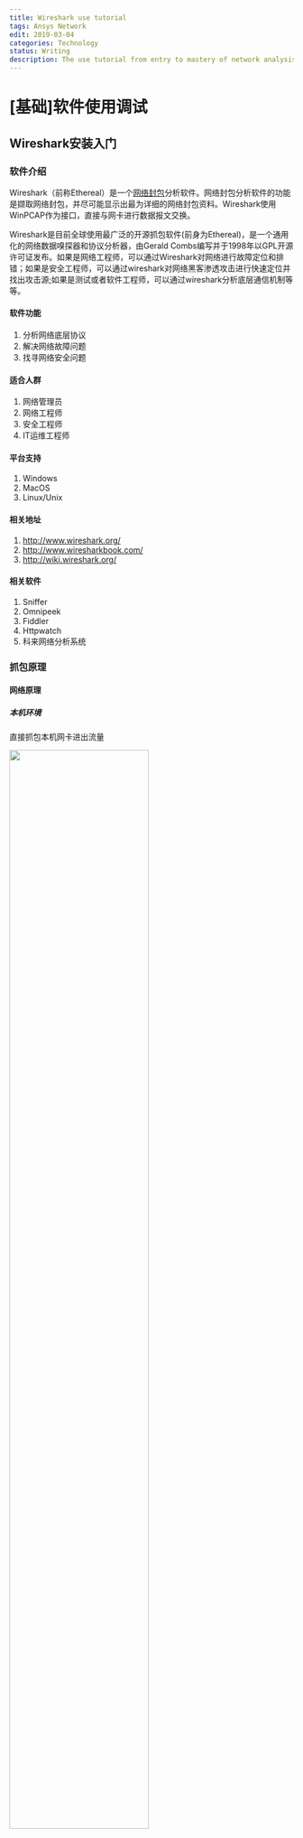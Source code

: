 ```yaml
---
title: Wireshark use tutorial
tags: Ansys Network
edit: 2019-03-04
categories: Technology
status: Writing
description: The use tutorial from entry to mastery of network analysis tool Wireshark
---
```


# [基础]软件使用调试

## Wireshark安装入门

### 软件介绍

Wireshark（前称Ethereal）是一个[网络封包](https://baike.baidu.com/item/%E7%BD%91%E7%BB%9C%E5%B0%81%E5%8C%85)分析软件。网络封包分析软件的功能是撷取网络封包，并尽可能显示出最为详细的网络封包资料。Wireshark使用WinPCAP作为接口，直接与网卡进行数据报文交换。

Wireshark是目前全球使用最广泛的开源抓包软件(前身为Ethereal)，是一个通用化的网络数据嗅探器和协议分析器，由Gerald Combs编写并于1998年以GPL开源许可证发布。如果是网络工程师，可以通过Wireshark对网络进行故障定位和排错；如果是安全工程师，可以通过wireshark对网络黑客渗透攻击进行快速定位并找出攻击源;如果是测试或者软件工程师，可以通过wireshark分析底层通信机制等等。

#### 软件功能

1. 分析网络底层协议
2. 解决网络故障问题
3. 找寻网络安全问题

#### 适合人群

1. 网络管理员
2. 网络工程师
3. 安全工程师
4. IT运维工程师

#### 平台支持

1. Windows
2. MacOS
3. Linux/Unix

#### 相关地址

1. http://www.wireshark.org/
2. http://www.wiresharkbook.com/
3. http://wiki.wireshark.org/

#### 相关软件

1. Sniffer
2. Omnipeek
3. Fiddler
4. Httpwatch
5. 科来网络分析系统

### 抓包原理

#### 网络原理

##### 本机环境

直接抓包本机网卡进出流量

<img src="https://raw.githubusercontent.com/Cr7-joker/Cr7-joker.github.io/master/_posts/2019-03-04-Wireshark%20use%20tutorial/assert/01.png" width="70%">

##### 集线器环境

流量防洪，同一冲突域

<img src="https://raw.githubusercontent.com/Cr7-joker/Cr7-joker.github.io/master/_posts/2019-03-04-Wireshark%20use%20tutorial/assert/02.png" width="70%">

##### 交换机环境

1. 端口镜像

   <img src="https://raw.githubusercontent.com/Cr7-joker/Cr7-joker.github.io/master/_posts/2019-03-04-Wireshark%20use%20tutorial/assert/03.png" width="70%">

2. ARP欺骗

   <img src="https://raw.githubusercontent.com/Cr7-joker/Cr7-joker.github.io/master/_posts/2019-03-04-Wireshark%20use%20tutorial/assert/04.png" width="70%">

3. MAC泛洪

   <img src="https://raw.githubusercontent.com/Cr7-joker/Cr7-joker.github.io/master/_posts/2019-03-04-Wireshark%20use%20tutorial/assert/05.png" width="70%">

#### 底层原理

<img src="https://raw.githubusercontent.com/Cr7-joker/Cr7-joker.github.io/master/_posts/2019-03-04-Wireshark%20use%20tutorial/assert/06.png" width="70%">

##### Win-/libpcap

Wireshark抓包时依赖的库文件

##### Capture

捕包引擎，利用libpcap/Winpcap从底层抓取网络数据包，libpcap/Winpcap提供了通用的抓包接口，能从不同类型的网络接口（包括以太网，令牌环网，ATM网等）获取数据包

##### Wiretap

格式支持，从抓包文件中读取数据包，支持多种文件格式

##### Core

核心引擎，通过函数调用将其他模块连接在一起，起到联动调度的作用

##### GTK1/2

图像处理工具，处理用户的输入输出显示

### 初始安装

从官网下载，默认选项即可

### 快速抓包

1. 初始界面

   <img src="https://raw.githubusercontent.com/Cr7-joker/Cr7-joker.github.io/master/_posts/2019-03-04-Wireshark%20use%20tutorial/assert/07.png" width="70%">

2. 选择网卡

   双击选中的网卡

   <img src="https://raw.githubusercontent.com/Cr7-joker/Cr7-joker.github.io/master/_posts/2019-03-04-Wireshark%20use%20tutorial/assert/08.png" width="70%">

3. 停止抓包

   <img src="https://raw.githubusercontent.com/Cr7-joker/Cr7-joker.github.io/master/_posts/2019-03-04-Wireshark%20use%20tutorial/assert/09.png" width="70%">

4. 保存数据包

   <img src="https://raw.githubusercontent.com/Cr7-joker/Cr7-joker.github.io/master/_posts/2019-03-04-Wireshark%20use%20tutorial/assert/10.png" width="70%">

### 界面介绍

<img src="https://raw.githubusercontent.com/Cr7-joker/Cr7-joker.github.io/master/_posts/2019-03-04-Wireshark%20use%20tutorial/assert/11.png" width="70%">

1. 标题栏
2. 菜单栏
3. 工具栏
4. 数据包过滤栏
5. 数据包列表区
6. 数据包详细区
7. 数据包字节区
8. 数据包统计区

## Wireshark进阶调试

### 显示界面设置

#### 显示大小

在`菜单栏`可调整字体显示大小

<img src="https://raw.githubusercontent.com/Cr7-joker/Cr7-joker.github.io/master/_posts/2019-03-04-Wireshark%20use%20tutorial/assert/12.png" width="70%">

#### 列设置

1. 增加列

   在`数据包详细区`可选择想要作为列的信息，**右键**，**应用为列**，在`数据包列表区`即可显示相应增加的列

   <img src="https://raw.githubusercontent.com/Cr7-joker/Cr7-joker.github.io/master/_posts/2019-03-04-Wireshark%20use%20tutorial/assert/13.png" width="70%">

2. 修改列

3. 隐藏列

4. 删除列

   在`数据包列表区`的列名**右键**，即可完成操作

   <img src="https://raw.githubusercontent.com/Cr7-joker/Cr7-joker.github.io/master/_posts/2019-03-04-Wireshark%20use%20tutorial/assert/14.png" width="70%">

#### 时间设置

1. 设置时间格式

   在`视图`里设置

   <img src="https://raw.githubusercontent.com/Cr7-joker/Cr7-joker.github.io/master/_posts/2019-03-04-Wireshark%20use%20tutorial/assert/15.png" width="70%">

2. 设置参考时间

   选择想要设置为参照点的数据包，**右键**，**设置为时间参考**

   <img src="https://raw.githubusercontent.com/Cr7-joker/Cr7-joker.github.io/master/_posts/2019-03-04-Wireshark%20use%20tutorial/assert/16.png" width="70%">

#### 名字解析

1. 功能：将MAC地址，IP地址，端口号等转换成名字，默认是开启MAC地址解析

2. 开启名字解析

   在**Capture捕获**里点击**选项**开启想要解析的

   <img src="https://raw.githubusercontent.com/Cr7-joker/Cr7-joker.github.io/master/_posts/2019-03-04-Wireshark%20use%20tutorial/assert/17.png" width="70%">

3. 手工设置解析

   在想要手动解析的数据包**右键**，**编辑解析的名字**

   <img src="https://raw.githubusercontent.com/Cr7-joker/Cr7-joker.github.io/master/_posts/2019-03-04-Wireshark%20use%20tutorial/assert/18.png" width="70%">

### 数据包操作

#### 标记数据包

1. 标记/高亮数据包

   选择所想标记/高亮数据包，**右键**，**标记分组**

   <img src="https://raw.githubusercontent.com/Cr7-joker/Cr7-joker.github.io/master/_posts/2019-03-04-Wireshark%20use%20tutorial/assert/19.png" width="70%">

2. 修改数据包颜色
   1. 直接在数据包列表修改

      在数据包，**右键**，**会话着色**，可对不同协议设置不同颜色（*仅对本次进程有效，程序重启恢复默认*）

      <img src="https://raw.githubusercontent.com/Cr7-joker/Cr7-joker.github.io/master/_posts/2019-03-04-Wireshark%20use%20tutorial/assert/20.png" width="70%">

   2. 修改数据包默认颜色方案

      在`视图`里点击**着色规则**，在里面选择想要修改的数据包类型，通过修改**前景**，**后景**来修改默认颜色

      <img src="https://raw.githubusercontent.com/Cr7-joker/Cr7-joker.github.io/master/_posts/2019-03-04-Wireshark%20use%20tutorial/assert/21.jpg" width="70%">

      <img src="https://raw.githubusercontent.com/Cr7-joker/Cr7-joker.github.io/master/_posts/2019-03-04-Wireshark%20use%20tutorial/assert/22.png" width="70%">

#### 注释数据包

功能：为数据包编写注释信息

在所想注释数据包**右键**，**分组注释**，写下自己的注释，然后在`数据包详细区`即可显示自己所写注释

<img src="https://raw.githubusercontent.com/Cr7-joker/Cr7-joker.github.io/master/_posts/2019-03-04-Wireshark%20use%20tutorial/assert/23.png" width="70%">

<img src="https://raw.githubusercontent.com/Cr7-joker/Cr7-joker.github.io/master/_posts/2019-03-04-Wireshark%20use%20tutorial/assert/24.jpg" width="70%">

#### 合并数据包

功能：将两个数据包文件合并

在`文件`里点击`合并`，选择想要合并的数据包文件

<img src="https://raw.githubusercontent.com/Cr7-joker/Cr7-joker.github.io/master/_posts/2019-03-04-Wireshark%20use%20tutorial/assert/25.png" width="70%">

<img src="https://raw.githubusercontent.com/Cr7-joker/Cr7-joker.github.io/master/_posts/2019-03-04-Wireshark%20use%20tutorial/assert/26.png" width="70%">

#### 打印数据包

在`文件`里点击`Print`

#### 导出数据包

在`文件`里点击`导出特定分组`，选定导出的种类（All packets,Selected packet etc.）

<img src="https://raw.githubusercontent.com/Cr7-joker/Cr7-joker.github.io/master/_posts/2019-03-04-Wireshark%20use%20tutorial/assert/27.png" width="70%">

<img src="https://raw.githubusercontent.com/Cr7-joker/Cr7-joker.github.io/master/_posts/2019-03-04-Wireshark%20use%20tutorial/assert/28.png" width="70%">

导出为其他格式文件，如CSV格式

在`文件`里点击`导出分组解析结果`，选择想导出的类型

<img src="https://raw.githubusercontent.com/Cr7-joker/Cr7-joker.github.io/master/_posts/2019-03-04-Wireshark%20use%20tutorial/assert/29.png" width="70%">

### 首选项设置

### 抓包选项设置

### 过滤器设置

## Wireshark高级功能


